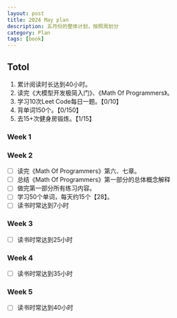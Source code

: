 ```yaml
---
layout: post
title: 2024 May plan
description: 五月份的整体计划，按照周划分
category: Plan
tags: [book]
---
```


## Totol

1. 累计阅读时长达到40小时。
2. 读完《大模型开发极简入门》、《Math Of Programmers》。
3. 学习10次Leet Code每日一题。【0/10】
4. 背单词150个。【0/150】
5. 去15+次健身房锻炼。【1/15】

### Week 1
### Week 2

   - [ ] 读完《Math Of Programmers》第六、七章。
   - [ ] 总结《Math Of Programmers》第一部分的总体概念解释
   - [ ] 做完第一部分所有练习内容。
   - [ ] 学习50个单词，每天约15个【28】。
   - [ ] 读书时常达到7小时

### Week 3

   - [ ] 读书时常达到25小时

### Week 4

   - [ ] 读书时常达到35小时

### Week 5

   - [ ] 读书时常达到40小时